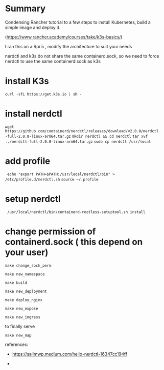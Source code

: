 
# Summary

Condensing Rancher tutorial to a few steps 
to install Kubernetes, build a simple image and deploy it.

(https://www.rancher.academy/courses/take/k3s-basics/) 

I ran this on a Rpi 5 , modify the architecture to suit your needs 

nerdctl and k3s do not share the same containerd.sock, so we need to force nerdctl to use the same containerd.sock as k3s



# install K3s
```curl -sfL https://get.k3s.io | sh -```

# install nerdctl
```wget https://github.com/containerd/nerdctl/releases/download/v2.0.0/nerdctl-full-2.0.0-linux-arm64.tar.gz```
```mkdir nerdctl && cd nerdctl```
```tar xvf ../nerdctl-full-2.0.0-linux-arm64.tar.gz```
```sudo cp nerdctl /usr/local```

# add profile 
``` echo "export PATH=$PATH:/usr/local/nerdctl/bin" > /etc/profile.d/nerdctl.sh```
```source ~/.profile```

# setup nerdctl
``` /usr/local/nerdctl/bin/containerd-rootless-setuptool.sh install```

# change permission of containerd.sock ( this depend on your user)
```make change_sock_perm```

```make new_namespace```

```make build```

```make new_deployment```

```make deploy_nginx```

```make new_expose```

```make new_ingress```

to finally serve

```make new_map```


references:

- https://salimwp.medium.com/hello-nerdctl-16347cc194ff

-